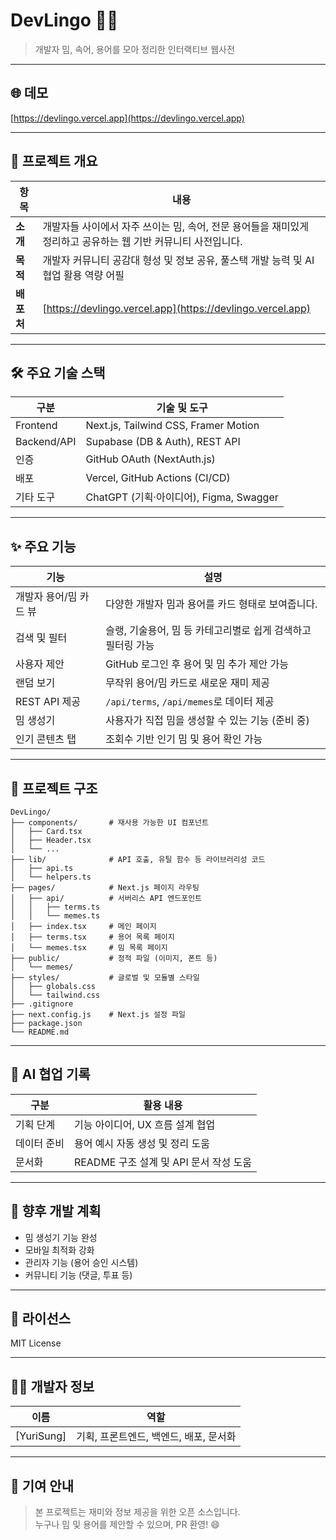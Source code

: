 # DevLingo 🧠💬

> 개발자 밈, 속어, 용어를 모아 정리한 인터랙티브 웹사전
---

## 🌐 데모
[https://devlingo.vercel.app](https://devlingo.vercel.app)

---

## 📘 프로젝트 개요

| 항목       | 내용                                                                                 |
|------------|--------------------------------------------------------------------------------------|
| **소개**   | 개발자들 사이에서 자주 쓰이는 밈, 속어, 전문 용어들을 재미있게 정리하고 공유하는 웹 기반 커뮤니티 사전입니다. |
| **목적**   | 개발자 커뮤니티 공감대 형성 및 정보 공유, 풀스택 개발 능력 및 AI 협업 활용 역량 어필 |
| **배포처** | [https://devlingo.vercel.app](https://devlingo.vercel.app)                           |

---

## 🛠️ 주요 기술 스택

| 구분       | 기술 및 도구                                      |
|------------|--------------------------------------------------|
| Frontend   | Next.js, Tailwind CSS, Framer Motion             |
| Backend/API| Supabase (DB & Auth), REST API                    |
| 인증       | GitHub OAuth (NextAuth.js)                        |
| 배포       | Vercel, GitHub Actions (CI/CD)                    |
| 기타 도구  | ChatGPT (기획·아이디어), Figma, Swagger          |

---

## ✨ 주요 기능

| 기능                    | 설명                                                       |
|-------------------------|------------------------------------------------------------|
| 개발자 용어/밈 카드 뷰 | 다양한 개발자 밈과 용어를 카드 형태로 보여줍니다.           |
| 검색 및 필터            | 슬랭, 기술용어, 밈 등 카테고리별로 쉽게 검색하고 필터링 가능 |
| 사용자 제안             | GitHub 로그인 후 용어 및 밈 추가 제안 가능                   |
| 랜덤 보기               | 무작위 용어/밈 카드로 새로운 재미 제공                      |
| REST API 제공           | `/api/terms`, `/api/memes`로 데이터 제공                     |
| 밈 생성기               | 사용자가 직접 밈을 생성할 수 있는 기능 (준비 중)              |
| 인기 콘텐츠 탭         | 조회수 기반 인기 밈 및 용어 확인 가능                         |

---

## 📂 프로젝트 구조

```
DevLingo/
├── components/       # 재사용 가능한 UI 컴포넌트
│   ├── Card.tsx
│   ├── Header.tsx
│   └── ...
├── lib/              # API 호출, 유틸 함수 등 라이브러리성 코드
│   ├── api.ts
│   └── helpers.ts
├── pages/            # Next.js 페이지 라우팅
│   ├── api/          # 서버리스 API 엔드포인트
│   │   ├── terms.ts
│   │   └── memes.ts
│   ├── index.tsx     # 메인 페이지
│   ├── terms.tsx     # 용어 목록 페이지
│   └── memes.tsx     # 밈 목록 페이지
├── public/           # 정적 파일 (이미지, 폰트 등)
│   └── memes/
├── styles/           # 글로벌 및 모듈별 스타일
│   ├── globals.css
│   └── tailwind.css
├── .gitignore
├── next.config.js    # Next.js 설정 파일
├── package.json
└── README.md
```



---

## 🤖 AI 협업 기록

| 구분       | 활용 내용                                    |
|------------|---------------------------------------------|
| 기획 단계  | 기능 아이디어, UX 흐름 설계 협업             |
| 데이터 준비| 용어 예시 자동 생성 및 정리 도움              |
| 문서화     | README 구조 설계 및 API 문서 작성 도움       |

---

## 🚀 향후 개발 계획

- 밈 생성기 기능 완성  
- 모바일 최적화 강화  
- 관리자 기능 (용어 승인 시스템)  
- 커뮤니티 기능 (댓글, 투표 등)  

---

## 📜 라이선스

MIT License

---

## 🧑‍💻 개발자 정보

| 이름         | 역할                              |
|--------------|-----------------------------------|
| [YuriSung] | 기획, 프론트엔드, 백엔드, 배포, 문서화 |

---

## 💬 기여 안내

> 본 프로젝트는 재미와 정보 제공을 위한 오픈 소스입니다.  
> 누구나 밈 및 용어를 제안할 수 있으며, PR 환영! 😄






